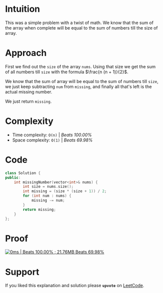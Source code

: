 # Intuition

This was a simple problem with a twist of math. We know that the sum of the array when complete will be equal to the sum of numbers till the size of array.

# Approach

First we find out the `size` of the array `nums`.
Using that size we get the sum of all numbers till `size` with the formula $\frac{n (n + 1)}{2}$.

We know that the sum of array will be equal to the sum of numbers till `size`, we just keep subtracting `num` from `missing`, and finally all that's left is the actual missing number.

We just return `missing`.

# Complexity

- Time complexity: `O(n)` | *Beats 100.00%*
- Space complexity: `O(1)` | *Beats 69.98%*

# Code

```cpp
class Solution {
public:
    int missingNumber(vector<int>& nums) {
        int size = nums.size();
        int missing = (size * (size + 1)) / 2;
        for (int num : nums) {
            missing -= num;
        }
        return missing;
    }
};
```

# Proof

[![0ms | Beats 100.00% ; 21.76MB Beats 69.98%](https://assets.leetcode.com/users/images/829d389c-583a-4e11-8b93-18ed1e05faa5_1760018370.9600904.png)](https://leetcode.com/submissions/detail/1796393188/)

# Support

If you liked this explanation and solution please **`upvote`** on [LeetCode](https://leetcode.com/problems/missing-number/solutions/7261786/solution-for-missing-number-in-c-by-aaha-b3ci/).